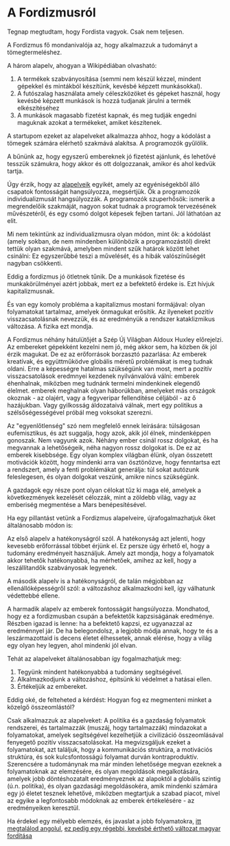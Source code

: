 # A Fordizmusról

Tegnap megtudtam, hogy Fordista vagyok. Csak nem teljesen.

A Fordizmus fő mondanivalója az, hogy alkalmazzuk a tudományt a tömegtermeléshez.

A három alapelv, ahogyan a Wikipédiában olvasható:

1. A termékek szabványosítása (semmi nem készül  kézzel, mindent gépekkel és mintákból készítünk, kevésbé képzett munkásokkal).
2. A futószalag használata amely céleszközöket és gépeket használ, hogy kevésbé képzett munkások is hozzá tudjanak járulni a termék elkészítéséhez
3. A munkások magasabb fizetést kapnak, és meg tudják engedni maguknak azokat a termékeket, amiket készítenek.

A startupom ezeket az alapelveket alkalmazza ahhoz, hogy a kódolást a tömegek számára elérhető szakmává alakítsa. A programozók gyűlölik.

A bűnünk az, hogy egyszerű embereknek jó fizetést ajánlunk, és lehetővé tesszük számukra, hogy akkor és ott dolgozzanak, amikor és ahol kedvük tartja.

Úgy érzik, hogy az [alapelveik](https://agilemanifesto.org/principles.html) egyikét, amely az egyéniségekből álló csapatok fontosságát hangsúlyozza,
megsértjük.
Ők a programozók individualizmusát hangsúlyozzák. A programozók szuperhősök: ismerik a megrendelőik szakmáját, nagyon sokat tudnak a programok tervezésének
művészetéről, és egy csomó dolgot képesek fejben tartani. Jól láthatóan az elit.

Mi nem tekintünk az individualizmusra olyan módon, mint ők: a kódolást (amely sokban, de nem mindenben különbözik a programozástól)
direkt tettük olyan szakmává, amelyben mindent szűk határok között lehet csinálni: Ez egyszerűbbé teszi a művelését, és a hibák valószínűségét nagyban csökkenti.

Eddig a fordizmus jó ötletnek tűnik. De a munkások fizetése és munkakörülményei azért jobbak, mert ez a befektető érdeke is. Ezt hívjuk kapitalizmusnak.

És van egy komoly probléma a kapitalizmus mostani formájával: olyan folyamatokat tartalmaz, amelyek önmagukat erősítik. Az ilyeneket pozitív visszacsatolásnak
nevezzük, és az eredményük a rendszer kataklizmikus változása. A fizika ezt mondja.

A Fordizmus néhány hátulütőjét a Szép Új Világban Aldoux Huxley előrejelzi. Az embereket gépekként kezelni nem jó, még akkor sem, ha közben
ők jól érzik magukat. De ez az erőforrások borzasztó pazarlása: Az emberek kreatívak, és együttműködve globális méretű problémákat is meg
tudnak oldani. Erre a képességre hatalmas szükségünk van most, mert a pozitív visszacsatolások eredmnyei kezdenek nyilvánvalóvá válni:
emberek éhenhalnak, miközben meg tudnánk termelni mindenkinek elegendő élelmet. emberek meghalnak olyan háborúkban, amelyeket más országok okoznak -
 az olajért, vagy a fegyveripar fellendítése céljából - az ő hazájukban. Vagy gyilkosság áldozataivá válnak, mert egy politikus a szélsőségességével
próbál meg voksokat szerezni.

Az "egyenlőtlenség" szó nem megfelelő ennek leírására: túlságosan eufemisztikus, és azt suggalja, hogy azok, akik jól élnek, mindenképpen gonoszak.
Nem vagyunk azok. Néhány ember csinál rossz dolgokat, és ha megvannak a lehetőségeik, néha nagyon rossz dolgokat is.
De ez az emberek kisebbsége. Egy olyan komplex világban élünk, olyan összetett motivációk között, hogy mindenki arra van ösztönözve,
hogy fenntartsa ezt a rendszert, amely a fenti problémákat generálja: túl sokat autózunk feleslegesen, és olyan dolgokat veszünk, amikre
nincs szükségünk.

A gazdagok egy része pont olyan célokat tűz ki maga elé, amelyek a következmények kezelését célozzák, mint a zöldebb világ, vagy az emberiség megmentése a Mars
benépesítésével.

Ha egy pillantást vetünk a Fordizmus alapelveire, újrafogalmazhatjuk őket általánosabb módon is:

Az első alapelv a hatékonyságról szól. A hatékonyság azt jelenti, hogy kevesebb erőforrással többet érjünk el. Ez persze úgy érhető el, hogy a tudomány eredményeit
használjuk. Amely azt mondja, hogy a folyamatok akkor tehetők hatékonyabbá, ha mérhetőek, amihez az kell, hogy a leszállítandők szabványosak legyenek.

A második alapelv is a hatékonyságról, de talán mégjobban az ellenállóképességről szól: a változáshoz alkalmazkodni kell, így válhatunk védettebbé ellene.

A harmadik alapelv az emberek fontosságát hangsúlyozza. Mondhatod, hogy ez a fordizmusban csupán a befektetők kapzsiságának eredménye. Részben igazad is lenne:
ha a befektető kapzsi, ez ugyanazzal az eredménnyel jár. De ha belegondolsz, a legjobb módja annak, hogy te és a leszármazottaid is decens életet élhessetek,
annak elérése, hogy a világ egy olyan hey legyen, ahol mindenki jól elvan.

Tehát az alapelveket általánosabban így fogalmazhatjuk meg:

1. Tegyünk mindent hatékonyabbá a tudomány segítségével.
2. Alkalmazkodjunk a változáshoz, építsünk ki védelmet a hatásai ellen.
3. Értékeljük az embereket.

Eddig oké, de felteheted a kérdést: Hogyan fog ez megmenteni minket a közelgő összeomlástól?


Csak alkalmazzuk az alapelveket: A politika és a gazdaság folyamatok rendszerei, és tartalmazzák (muszáj, hogy tartalmazzák) mindazokat a folyamatokat, amelyek
segítségével kezelhetjük a civilizáció összeomlásával fenyegető pozitív visszacsatolásokat. Ha megvizsgáljuk ezeket a folyamatokat, azt találjuk, hogy a 
kommunikációs struktúra, a motivációs struktúra, és sok kulcsfontosságú folyamat durván kontraproduktív. Szerencsére a tudománynak ma már minden lehetősége megvan
ezeknek a folyamatoknak az elemzésére, és olyan megoldások megalkotására, amelyek jobb döntéshozatalt eredményeznek az alapoktól a globális szintig (ú.n. politika),
és olyan gazdasági megoldásokéra, amik mindenki számára egy jó életet tesznek lehetővé, miközben megtartjuk a szabad piacot, mivel az egyike a legfontosabb
módoknak az emberek értékelésére - az eredményeiken keresztül.

Ha érdekel egy mélyebb elemzés, és javaslat a jobb folyamatokra, [itt megtalálod angolul](https://magwas.github.io/book/en/analysis.html),
[ez pedig egy régebbi, kevésbé érthető változat magyar fordítása](https://magwas.github.io/book/hu/)


